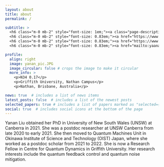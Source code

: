 ```yaml
---
layout: about
title: about
permalink: /

subtitle: >
  <h6 class="m-0 mb-2" style="font-size: 1em;"><a class="page-description" target="_blank">Research Fellow</a></h6>
  <h6 class="m-0 mb-2" style="font-size: 0.83em;"><a href="https://www.griffith.edu.au/centre-quantum-dynamics" class="page-description" target="_blank">Centre for Quantum Dynamics</a></h6>
  <h6 class="m-0 mb-2" style="font-size: 0.83em;"><a href="https://www.griffith.edu.au" class="page-description" target="_blank">Griffith University</a></h6>
  <h6 class="m-0 mb-2" style="font-size: 0.83em;"><a href="mailto:yaananliu@gmail.edu" class="page-description" target="_blank">E-Mail: yaananliu@gmail.com</a></h6>

profile:
  align: right
  image: yanan_pic.JPG
  image_circular: false # crops the image to make it circular
  more_info: >
    <p>N34 0.17</p>
    <p>Griffith University, Nathan Campus</p>
    <p>Nathan, Brisbane, Australia</p>

news: true  # includes a list of news items
latest_posts: false  # includes a list of the newest posts
selected_papers: true # includes a list of papers marked as "selected={true}"
social: true  # includes social icons at the bottom of the page
---
```


Yanan Liu obtained her PhD in University of New South Wales (UNSW) at Canberra in 2021. She was a postdoc researcher at UNSW Canberra from late 2020 to early 2021. She then moved to Quantum Machines Unit in Okinawa Institute of Science and Technology (OIST) Japan, where she worked as a postdoc scholar from 2021 to 2022. She is now a Research Fellow in Centre for Quantum Dynamics in Griffith University. Her research interests include the quantum feedback control and quantum noise mitigation.
